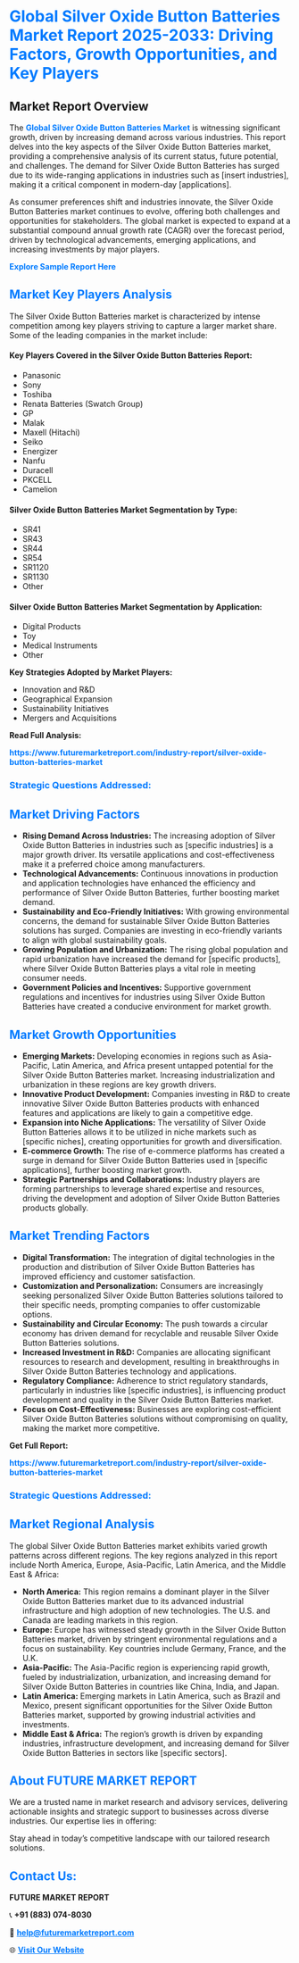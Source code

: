 <h1 style="color: #007BFF;">Global Silver Oxide Button Batteries Market Report 2025-2033: Driving Factors, Growth Opportunities, and Key Players</h1>

<section id="overview">
<h2>Market Report Overview</h2>
<p>The <a href="https://www.futuremarketreport.com/industry-report/silver-oxide-button-batteries-market" style="color: #007BFF; text-decoration: none;"><strong>Global Silver Oxide Button Batteries Market</strong></a> is witnessing significant growth, driven by increasing demand across various industries. This report delves into the key aspects of the Silver Oxide Button Batteries market, providing a comprehensive analysis of its current status, future potential, and challenges. The demand for Silver Oxide Button Batteries has surged due to its wide-ranging applications in industries such as [insert industries], making it a critical component in modern-day [applications].</p>
<p>As consumer preferences shift and industries innovate, the Silver Oxide Button Batteries market continues to evolve, offering both challenges and opportunities for stakeholders. The global market is expected to expand at a substantial compound annual growth rate (CAGR) over the forecast period, driven by technological advancements, emerging applications, and increasing investments by major players.</p>
</section>

<section id="overview">
<p><a href="https://www.futuremarketreport.com/request-sample/reportId=90902" style="color: #007BFF; text-decoration: none;"><strong>Explore Sample Report Here</strong></a></p>
</section>

<section id="key-players">
<h2 style="color: #007BFF;">Market Key Players Analysis</h2>
<p>The Silver Oxide Button Batteries market is characterized by intense competition among key players striving to capture a larger market share. Some of the leading companies in the market include:</p>
<h4>Key Players Covered in the Silver Oxide Button Batteries Report:</h4>
<ul><li>Panasonic</li><li>Sony</li><li>Toshiba</li><li>Renata Batteries (Swatch Group)</li><li>GP</li><li>Malak</li><li>Maxell (Hitachi)</li><li>Seiko</li><li>Energizer</li><li>Nanfu</li><li>Duracell</li><li>PKCELL</li><li>Camelion</li></ul>
<h4>Silver Oxide Button Batteries Market Segmentation by Type:</h4>
<ul><li>SR41</li><li>SR43</li><li>SR44</li><li>SR54</li><li>SR1120</li><li>SR1130</li><li>Other</li></ul>

<h4>Silver Oxide Button Batteries Market Segmentation by Application:</h4>
<ul><li>Digital Products</li><li>Toy</li><li>Medical Instruments</li><li>Other</li></ul>
<p><strong>Key Strategies Adopted by Market Players:</strong></p>
<ul>
<li>Innovation and R&D</li>
<li>Geographical Expansion</li>
<li>Sustainability Initiatives</li>
<li>Mergers and Acquisitions</li>
</ul>
</section>

<section>
<p><strong>Read Full Analysis: </strong></p><a href="https://www.futuremarketreport.com/industry-report/silver-oxide-button-batteries-market" style="color: #007BFF; text-decoration: none;"><strong>https://www.futuremarketreport.com/industry-report/silver-oxide-button-batteries-market</strong></a>
<h3 style="color: #007BFF;">Strategic Questions Addressed:</h3>
</section>

<section id="driving-factors">
<h2 style="color: #007BFF;">Market Driving Factors</h2>
<ul>
<li><strong>Rising Demand Across Industries:</strong> The increasing adoption of Silver Oxide Button Batteries in industries such as [specific industries] is a major growth driver. Its versatile applications and cost-effectiveness make it a preferred choice among manufacturers.</li>
<li><strong>Technological Advancements:</strong> Continuous innovations in production and application technologies have enhanced the efficiency and performance of Silver Oxide Button Batteries, further boosting market demand.</li>
<li><strong>Sustainability and Eco-Friendly Initiatives:</strong> With growing environmental concerns, the demand for sustainable Silver Oxide Button Batteries solutions has surged. Companies are investing in eco-friendly variants to align with global sustainability goals.</li>
<li><strong>Growing Population and Urbanization:</strong> The rising global population and rapid urbanization have increased the demand for [specific products], where Silver Oxide Button Batteries plays a vital role in meeting consumer needs.</li>
<li><strong>Government Policies and Incentives:</strong> Supportive government regulations and incentives for industries using Silver Oxide Button Batteries have created a conducive environment for market growth.</li>
</ul>
</section>

<section id="growth-opportunities">
<h2 style="color: #007BFF;">Market Growth Opportunities</h2>
<ul>
<li><strong>Emerging Markets:</strong> Developing economies in regions such as Asia-Pacific, Latin America, and Africa present untapped potential for the Silver Oxide Button Batteries market. Increasing industrialization and urbanization in these regions are key growth drivers.</li>
<li><strong>Innovative Product Development:</strong> Companies investing in R&D to create innovative Silver Oxide Button Batteries products with enhanced features and applications are likely to gain a competitive edge.</li>
<li><strong>Expansion into Niche Applications:</strong> The versatility of Silver Oxide Button Batteries allows it to be utilized in niche markets such as [specific niches], creating opportunities for growth and diversification.</li>
<li><strong>E-commerce Growth:</strong> The rise of e-commerce platforms has created a surge in demand for Silver Oxide Button Batteries used in [specific applications], further boosting market growth.</li>
<li><strong>Strategic Partnerships and Collaborations:</strong> Industry players are forming partnerships to leverage shared expertise and resources, driving the development and adoption of Silver Oxide Button Batteries products globally.</li>
</ul>
</section>

<section id="trending-factors">
<h2 style="color: #007BFF;">Market Trending Factors</h2>
<ul>
<li><strong>Digital Transformation:</strong> The integration of digital technologies in the production and distribution of Silver Oxide Button Batteries has improved efficiency and customer satisfaction.</li>
<li><strong>Customization and Personalization:</strong> Consumers are increasingly seeking personalized Silver Oxide Button Batteries solutions tailored to their specific needs, prompting companies to offer customizable options.</li>
<li><strong>Sustainability and Circular Economy:</strong> The push towards a circular economy has driven demand for recyclable and reusable Silver Oxide Button Batteries solutions.</li>
<li><strong>Increased Investment in R&D:</strong> Companies are allocating significant resources to research and development, resulting in breakthroughs in Silver Oxide Button Batteries technology and applications.</li>
<li><strong>Regulatory Compliance:</strong> Adherence to strict regulatory standards, particularly in industries like [specific industries], is influencing product development and quality in the Silver Oxide Button Batteries market.</li>
<li><strong>Focus on Cost-Effectiveness:</strong> Businesses are exploring cost-efficient Silver Oxide Button Batteries solutions without compromising on quality, making the market more competitive.</li>
</ul>
</section>

<section>
<p><strong>Get Full Report: </strong></p><a href="https://www.futuremarketreport.com/industry-report/silver-oxide-button-batteries-market" style="color: #007BFF; text-decoration: none;"><strong>https://www.futuremarketreport.com/industry-report/silver-oxide-button-batteries-market</strong></a>
<h3 style="color: #007BFF;">Strategic Questions Addressed:</h3>
</section>


<section id="regional-analysis">
<h2 style="color: #007BFF;">Market Regional Analysis</h2>
<p>The global Silver Oxide Button Batteries market exhibits varied growth patterns across different regions. The key regions analyzed in this report include North America, Europe, Asia-Pacific, Latin America, and the Middle East & Africa:</p>
<ul>
<li><strong>North America:</strong> This region remains a dominant player in the Silver Oxide Button Batteries market due to its advanced industrial infrastructure and high adoption of new technologies. The U.S. and Canada are leading markets in this region.</li>
<li><strong>Europe:</strong> Europe has witnessed steady growth in the Silver Oxide Button Batteries market, driven by stringent environmental regulations and a focus on sustainability. Key countries include Germany, France, and the U.K.</li>
<li><strong>Asia-Pacific:</strong> The Asia-Pacific region is experiencing rapid growth, fueled by industrialization, urbanization, and increasing demand for Silver Oxide Button Batteries in countries like China, India, and Japan.</li>
<li><strong>Latin America:</strong> Emerging markets in Latin America, such as Brazil and Mexico, present significant opportunities for the Silver Oxide Button Batteries market, supported by growing industrial activities and investments.</li>
<li><strong>Middle East & Africa:</strong> The region’s growth is driven by expanding industries, infrastructure development, and increasing demand for Silver Oxide Button Batteries in sectors like [specific sectors].</li>
</ul>
</section>

<footer>
<h2 style="color: #007BFF;">About FUTURE MARKET REPORT</h2>
<p>We are a trusted name in market research and advisory services, delivering actionable insights and strategic support to businesses across diverse industries. Our expertise lies in offering:</p>

<p>Stay ahead in today’s competitive landscape with our tailored research solutions.</p>

<h2 style="color: #007BFF;">Contact Us:</h2>
<p><strong>FUTURE MARKET REPORT</strong></p>
<p>📞 <strong>+91 (883) 074-8030</strong></p>
<p>📧 <strong><a href="mailto:help@futuremarketreport.com" style="color: #007BFF;">help@futuremarketreport.com</a></strong></p>
<p>🌐 <strong><a href="https://www.futuremarketreport.com/" style="color: #007BFF;">Visit Our Website</a></strong></p>
</footer>